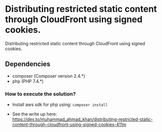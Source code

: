 # Distributing restricted static content through CloudFront using signed cookies.

Distributing restricted static content through CloudFront using signed cookies.

## Dependencies

- composer (Composer version 2.4.*)
- php (PHP 7.4.*)

### How to execute the solution?

- Install aws sdk for php using: `composer install`

* See the write up here:
  https://dev.to/muhammad_ahmad_khan/distributing-restricted-static-content-through-cloudfront-using-signed-cookies-411m
